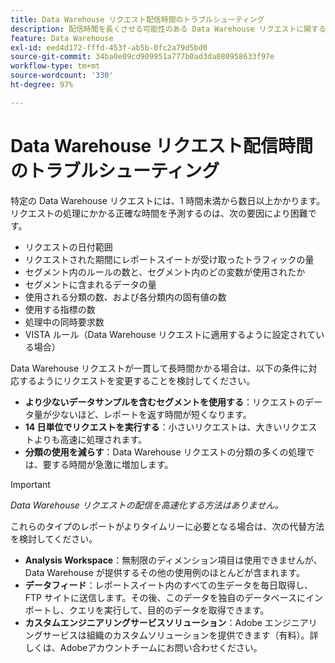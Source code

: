 ```yaml
---
title: Data Warehouse リクエスト配信時間のトラブルシューティング
description: 配信時間を長くさせる可能性のある Data Warehouse リクエストに関する潜在的な問題を特定します。
feature: Data Warehouse
exl-id: eed4d172-fffd-453f-ab5b-0fc2a79d5bd0
source-git-commit: 34ba0e09cd909951a777b0ad3da080958633f97e
workflow-type: tm+mt
source-wordcount: '330'
ht-degree: 97%

---
```


# Data Warehouse リクエスト配信時間のトラブルシューティング

特定の Data Warehouse リクエストには、1 時間未満から数日以上かかります。リクエストの処理にかかる正確な時間を予測するのは、次の要因により困難です。

* リクエストの日付範囲
* リクエストされた期間にレポートスイートが受け取ったトラフィックの量
* セグメント内のルールの数と、セグメント内のどの変数が使用されたか
* セグメントに含まれるデータの量
* 使用される分類の数、および各分類内の固有値の数
* 使用する指標の数
* 処理中の同時要求数
* VISTA ルール（Data Warehouse リクエストに適用するように設定されている場合）

Data Warehouse リクエストが一貫して長時間かかる場合は、以下の条件に対応するようにリクエストを変更することを検討してください。

* **より少ないデータサンプルを含むセグメントを使用する**：リクエストのデータ量が少ないほど、レポートを返す時間が短くなります。
* **14 日単位でリクエストを実行する**：小さいリクエストは、大きいリクエストよりも高速に処理されます。
* **分類の使用を減らす**：Data Warehouse リクエストの分類の多くの処理では、要する時間が急激に増加します。

>[!IMPORTANT]
>
> *Data Warehouse リクエストの配信を高速化する方法はありません。*

これらのタイプのレポートがよりタイムリーに必要となる場合は、次の代替方法を検討してください。

* **Analysis Workspace**：無制限のディメンション項目は使用できませんが、Data Warehouse が提供するその他の使用例のほとんどが含まれます。
* **データフィード**：レポートスイート内のすべての生データを毎日取得し、FTP サイトに送信します。その後、このデータを独自のデータベースにインポートし、クエリを実行して、目的のデータを取得できます。
* **カスタムエンジニアリングサービスソリューション**：Adobe エンジニアリングサービスは組織のカスタムソリューションを提供できます（有料）。詳しくは、Adobeアカウントチームにお問い合わせください。
